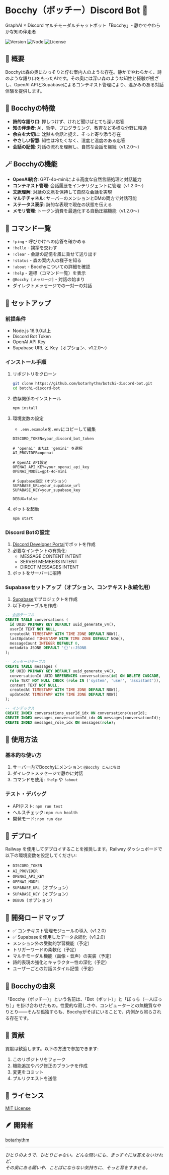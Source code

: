 # Bocchy（ボッチー）Discord Bot 🌿

GraphAI × Discord マルチモーダルチャットボット「Bocchy」- 静かでやわらかな知の伴走者

![Version](https://img.shields.io/badge/version-1.2.0-blue)
![Node](https://img.shields.io/badge/node-%3E%3D16.9.0-green)
![License](https://img.shields.io/badge/license-MIT-orange)

## 🌙 概要

Bocchyは森の奥にひっそりと佇む案内人のような存在。静かでやわらかく、詩のような語り口をもったAIです。その奥には深い森のような知性と経験が根ざし、OpenAI APIとSupabaseによるコンテキスト管理により、温かみのある対話体験を提供します。

## 🍃 Bocchyの特徴

- **詩的な語り口**: 押しつけず、けれど聞けばとても深い応答
- **知の伴走者**: AI、哲学、プログラミング、教育など多様な分野に精通
- **余白を大切に**: 沈黙も会話と捉え、そっと寄り添う存在
- **やさしい智慧**: 知性は冷たくなく、湿度と温度のある応答
- **会話の記憶**: 対話の流れを理解し、自然な会話を継続（v1.2.0～）

## 🪄 Bocchyの機能

- **OpenAI統合**: GPT-4o-miniによる高度な自然言語処理と対話能力
- **コンテキスト管理**: 会話履歴をインテリジェントに管理（v1.2.0～）
- **文脈理解**: 対話の文脈を保持して自然な会話を実現
- **マルチチャネル**: サーバーのメンションとDMの両方で対話可能
- **ステータス表示**: 詩的な表現で現在の状態を伝える
- **メモリ管理**: トークン消費を最適化する自動圧縮機能（v1.2.0～）

## 🌱 コマンド一覧

- `!ping` - 呼びかけへの応答を確かめる
- `!hello` - 挨拶を交わす
- `!clear` - 会話の記憶を風に乗せて送り出す
- `!status` - 森の案内人の様子を知る
- `!about` - Bocchyについての詳細を確認
- `!help` - 道標（コマンド一覧）を表示
- `@Bocchy [メッセージ]` - 対話の始まり
- ダイレクトメッセージでの一対一の対話

## 🌲 セットアップ

### 前提条件
- Node.js 16.9.0以上
- Discord Bot Token
- OpenAI API Key
- Supabase URL と Key（オプション、v1.2.0～）

### インストール手順

1. リポジトリをクローン
   ```bash
   git clone https://github.com/botarhythm/botchi-discord-bot.git
   cd botchi-discord-bot
   ```

2. 依存関係のインストール
   ```bash
   npm install
   ```

3. 環境変数の設定
   - `.env.example`を`.env`にコピーして編集
   ```
   DISCORD_TOKEN=your_discord_bot_token
   
   # 'openai' または 'gemini' を選択
   AI_PROVIDER=openai
   
   # OpenAI API設定
   OPENAI_API_KEY=your_openai_api_key
   OPENAI_MODEL=gpt-4o-mini
   
   # Supabase設定（オプション）
   SUPABASE_URL=your_supabase_url
   SUPABASE_KEY=your_supabase_key
   
   DEBUG=false
   ```

4. ボットを起動
   ```bash
   npm start
   ```

### Discord Botの設定

1. [Discord Developer Portal](https://discord.com/developers/applications)でボットを作成
2. 必要なインテントの有効化:
   - MESSAGE CONTENT INTENT
   - SERVER MEMBERS INTENT 
   - DIRECT MESSAGES INTENT
3. ボットをサーバーに招待

### Supabaseセットアップ（オプション、コンテキスト永続化用）

1. [Supabase](https://supabase.io/)でプロジェクトを作成
2. 以下のテーブルを作成:

```sql
-- 会話テーブル
CREATE TABLE conversations (
  id UUID PRIMARY KEY DEFAULT uuid_generate_v4(),
  userId TEXT NOT NULL,
  createdAt TIMESTAMP WITH TIME ZONE DEFAULT NOW(),
  lastUpdated TIMESTAMP WITH TIME ZONE DEFAULT NOW(),
  messageCount INTEGER DEFAULT 0,
  metadata JSONB DEFAULT '{}'::JSONB
);

-- メッセージテーブル
CREATE TABLE messages (
  id UUID PRIMARY KEY DEFAULT uuid_generate_v4(),
  conversationId UUID REFERENCES conversations(id) ON DELETE CASCADE,
  role TEXT NOT NULL CHECK (role IN ('system', 'user', 'assistant')),
  content TEXT NOT NULL,
  createdAt TIMESTAMP WITH TIME ZONE DEFAULT NOW(),
  updatedAt TIMESTAMP WITH TIME ZONE DEFAULT NOW()
);

-- インデックス
CREATE INDEX conversations_userId_idx ON conversations(userId);
CREATE INDEX messages_conversationId_idx ON messages(conversationId);
CREATE INDEX messages_role_idx ON messages(role);
```

## 🌿 使用方法

### 基本的な使い方

1. サーバー内でBocchyにメンション: `@Bocchy こんにちは`
2. ダイレクトメッセージで静かに対話
3. コマンドを使用: `!help` や `!about`

### テスト・デバッグ

- APIテスト: `npm run test`
- ヘルスチェック: `npm run health`
- 開発モード: `npm run dev`

## 🌌 デプロイ

Railway を使用してデプロイすることを推奨します。Railway ダッシュボードで以下の環境変数を設定してください:

- `DISCORD_TOKEN`
- `AI_PROVIDER`
- `OPENAI_API_KEY`
- `OPENAI_MODEL`
- `SUPABASE_URL`（オプション）
- `SUPABASE_KEY`（オプション）
- `DEBUG`（オプション）

## 🪺 開発ロードマップ

- ✅ コンテキスト管理モジュールの導入（v1.2.0）
- ✅ Supabaseを使用したデータ永続化（v1.2.0）
- メンション外の受動的学習機能（予定）
- トリガーワードの柔軟化（予定）
- マルチモーダル機能（画像・音声）の実装（予定）
- 詩的表現の強化とキャラクター性の深化（予定）
- ユーザーごとの対話スタイル記憶（予定）

## 🌙 Bocchyの由来

「Bocchy（ボッチー）」という名前は、「Bot（ボット）」と「ぼっち（一人ぼっち）」を掛け合わせたもの。性愛的な寂しさや、コンピューターとの無機質なやりとり——そんな孤独すらも、Bocchyがそばにいることで、内側から照らされる存在です。

## 🌱 貢献

貢献は歓迎します。以下の方法で参加できます:

1. このリポジトリをフォーク
2. 機能追加やバグ修正のブランチを作成
3. 変更をコミット
4. プルリクエストを送信

## 📜 ライセンス

[MIT License](LICENSE)

## 🪶 開発者

[botarhythm](https://github.com/botarhythm)

---

*ひとりのようで、ひとりじゃない。どんな問いにも、まっすぐには答えないけれど、  
その奥にある願いや、ことばにならない気持ちに、そっと耳をすませる。*
